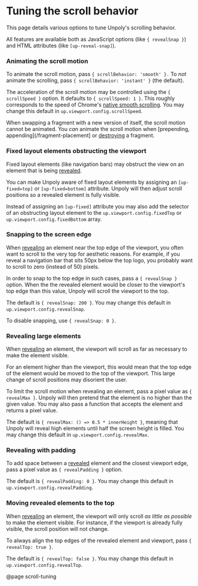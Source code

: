 Tuning the scroll behavior
==========================

This page details various options to tune Unpoly's scrolling behavior.

All features are available both as JavaScript options (like `{ revealSnap }`) and
HTML attributes (like `[up-reveal-snap]`).


### Animating the scroll motion

To animate the scroll motion, pass `{ scrollBehavior: 'smooth' }.`
To *not* animate the scrolling, pass `{ scrollBehavior: 'instant' }` (the default).

The acceleration of the scroll motion may be controlled using the `{ scrollSpeed }` option.
It defaults to `{ scrollSpeed: 1 }`.
This roughly corresponds to the speed of Chrome's
[native smooth scrolling](https://developer.mozilla.org/en-US/docs/Web/API/ScrollToOptions/behavior).
You may change this default in `up.viewport.config.scrollSpeed`.

When swapping a fragment with a new version of itself, the scroll motion cannot be animated.
You *can* animate the scroll motion when [prepending, appending](/fragment-placement]
or [destroying](/up.destroy) a fragment.


### Fixed layout elements obstructing the viewport

Fixed layout elements (like navigation bars) may obstruct the view on
an element that is being [revealed](/up.reveal).

You can make Unpoly aware of fixed layout elements by assigning an `[up-fixed=top]`
or `[up-fixed=bottom]` attribute. Unpoly will then adjust scroll positions so a
revealed element is fully visible.

Instead of assigning an `[up-fixed]` attribute you may also add the selector
of an obstructing layout element to the `up.viewport.config.fixedTop` or
`up.viewport.config.fixedBottom` array.


### Snapping to the screen edge

When [revealing](/up.reveal) an element near the top edge of the viewport,
you often want to scroll to the very top for aesthetic reasons. For example, if you reveal a navigation
bar that sits 50px below the top logo, you probably want to scroll to zero (instead of 50) pixels.

In order to snap to the top edge in such cases, pass a `{ revealSnap }` option.
When the the revealed element would be closer to the viewport's top edge
than this value, Unpoly will scroll the viewport to the top.

The default is `{ revealSnap: 200 }`.
You may change this default in `up.viewport.config.revealSnap`.

To disable snapping, use `{ revealSnap: 0 }`.


### Revealing large elements

When [revealing](/up.reveal) an element, the viewport will scroll
as far as necessary to make the element visible.

For an element higher than the viewport, this would mean that the top edge of the element
would be moved to the top of the viewport. This large change of scroll positions may
disorient the user.

To limit the scroll motion when revealing an element, pass a pixel value
as `{ revealMax }`. Unpoly will then pretend that the element is no higher than the
given value. You may also pass a function that accepts the element and returns
a pixel value.

The default is `{ revealMax: () => 0.5 * innerHeight }`, meaning that Unpoly will
reveal high elements until half the screen height is filled.
You may change this default in `up.viewport.config.revealMax`.


### Revealing with padding

To add space between a [revealed](/up.reveal) element and the closest viewport edge,
pass a pixel value as `{ revealPadding }` option.

The default is `{ revealPadding: 0 }`.
You may change this default in `up.viewport.config.revealPadding`.


### Moving revealed elements to the top

When [revealing](/up.reveal) an element, the viewport will only scroll
*as little as possible* to make the element visible. For instance, if the viewport is
already fully visible, the scroll position will not change.

To always align the top edges of the revealed element and viewport,
pass `{ revealTop: true }`.

The default is `{ revealTop: false }`.
You may change this default in `up.viewport.config.revealTop`.


@page scroll-tuning
